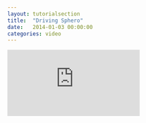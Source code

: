 ```yaml
---
layout: tutorialsection
title:  "Driving Sphero"
date:   2014-01-03 00:00:00
categories: video
---
```


<iframe src="http://www.youtube.com/embed/ZaR4X2iJo6M?&rel=0&showinfo=0&autohide=1&hd=1&wmode=transparent" frameborder="0" ></iframe>

